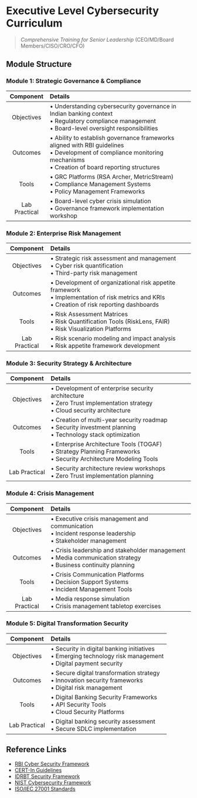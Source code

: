 # Executive Level Cybersecurity Curriculum
> *Comprehensive Training for Senior Leadership*
> (CEO/MD/Board Members/CISO/CRO/CFO)

## Module Structure

### Module 1: Strategic Governance & Compliance 
| Component | Details |
|:---:|:---|
| Objectives | • Understanding cybersecurity governance in Indian banking context<br>• Regulatory compliance management<br>• Board-level oversight responsibilities |
| Outcomes | • Ability to establish governance frameworks aligned with RBI guidelines<br>• Development of compliance monitoring mechanisms<br>• Creation of board reporting structures |
| Tools | • GRC Platforms (RSA Archer, MetricStream)<br>• Compliance Management Systems<br>• Policy Management Frameworks |
| Lab Practical | • Board-level cyber crisis simulation<br>• Governance framework implementation workshop |

### Module 2: Enterprise Risk Management
| Component | Details |
|:---:|:---|
| Objectives | • Strategic risk assessment and management<br>• Cyber risk quantification<br>• Third-party risk management |
| Outcomes | • Development of organizational risk appetite framework<br>• Implementation of risk metrics and KRIs<br>• Creation of risk reporting dashboards |
| Tools | • Risk Assessment Matrices<br>• Risk Quantification Tools (RiskLens, FAIR)<br>• Risk Visualization Platforms |
| Lab Practical | • Risk scenario modeling and impact analysis<br>• Risk appetite framework development |

### Module 3: Security Strategy & Architecture
| Component | Details |
|:---:|:---|
| Objectives | • Development of enterprise security architecture<br>• Zero Trust implementation strategy<br>• Cloud security architecture |
| Outcomes | • Creation of multi-year security roadmap<br>• Security investment planning<br>• Technology stack optimization |
| Tools | • Enterprise Architecture Tools (TOGAF)<br>• Strategy Planning Frameworks<br>• Security Architecture Modeling Tools |
| Lab Practical | • Security architecture review workshops<br>• Zero Trust implementation planning |

### Module 4: Crisis Management
| Component | Details |
|:---:|:---|
| Objectives | • Executive crisis management and communication<br>• Incident response leadership<br>• Stakeholder management |
| Outcomes | • Crisis leadership and stakeholder management<br>• Media communication strategy<br>• Business continuity planning |
| Tools | • Crisis Communication Platforms<br>• Decision Support Systems<br>• Incident Management Tools |
| Lab Practical | • Media response simulation<br>• Crisis management tabletop exercises |

### Module 5: Digital Transformation Security
| Component | Details |
|:---:|:---|
| Objectives | • Security in digital banking initiatives<br>• Emerging technology risk management<br>• Digital payment security |
| Outcomes | • Secure digital transformation strategy<br>• Innovation security frameworks<br>• Digital risk management |
| Tools | • Digital Banking Security Frameworks<br>• API Security Tools<br>• Cloud Security Platforms |
| Lab Practical | • Digital banking security assessment<br>• Secure SDLC implementation |

## Reference Links
- [RBI Cyber Security Framework](https://www.rbi.org.in/Scripts/NotificationUser.aspx?Id=10435)
- [CERT-In Guidelines](https://www.cert-in.org.in/)
- [IDRBT Security Framework](https://www.idrbt.ac.in/)
- [NIST Cybersecurity Framework](https://www.nist.gov/cyberframework)
- [ISO/IEC 27001 Standards](https://www.iso.org/isoiec-27001-information-security.html)